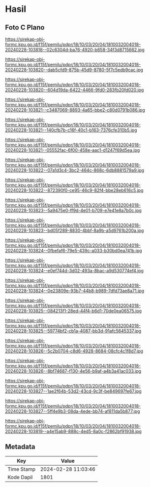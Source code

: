 # Hasil

## Foto C Plano

https://sirekap-obj-formc.kpu.go.id/f15f/pemilu/pdpr/18/10/03/20/04/1810032004018-20240228-103818--02c6304d-ba76-4920-b658-34f3d8715662.jpg

https://sirekap-obj-formc.kpu.go.id/f15f/pemilu/pdpr/18/10/03/20/04/1810032004018-20240228-103820--dab5cfd9-875b-45d9-8780-5f7c5edb9cac.jpg

https://sirekap-obj-formc.kpu.go.id/f15f/pemilu/pdpr/18/10/03/20/04/1810032004018-20240228-103820--604d19da-6422-4466-9fd0-283fb20fd020.jpg

https://sirekap-obj-formc.kpu.go.id/f15f/pemilu/pdpr/18/10/03/20/04/1810032004018-20240228-103821--c3487069-8893-4a65-bbe2-c80d0791b086.jpg

https://sirekap-obj-formc.kpu.go.id/f15f/pemilu/pdpr/18/10/03/20/04/1810032004018-20240228-103821--140cfb7b-c16f-40c1-b163-7376cfe310b5.jpg

https://sirekap-obj-formc.kpu.go.id/f15f/pemilu/pdpr/18/10/03/20/04/1810032004018-20240228-103821--05552fac-6f00-458e-aac1-d1247f69d5ea.jpg

https://sirekap-obj-formc.kpu.go.id/f15f/pemilu/pdpr/18/10/03/20/04/1810032004018-20240228-103822--07a1d3c4-3bc2-464c-868c-6db8881579a9.jpg

https://sirekap-obj-formc.kpu.go.id/f15f/pemilu/pdpr/18/10/03/20/04/1810032004018-20240228-103822--872390f0-ce95-46c9-82f4-bbe28eb616c5.jpg

https://sirekap-obj-formc.kpu.go.id/f15f/pemilu/pdpr/18/10/03/20/04/1810032004018-20240228-103823--5a9475e0-ff9d-4e01-b709-e7e41e8a7b0c.jpg

https://sirekap-obj-formc.kpu.go.id/f15f/pemilu/pdpr/18/10/03/20/04/1810032004018-20240228-103823--bd05f289-8830-4bbf-8a9b-a5d9761b200a.jpg

https://sirekap-obj-formc.kpu.go.id/f15f/pemilu/pdpr/18/10/03/20/04/1810032004018-20240228-103824--0fbefaf6-79e5-439c-a033-b30bd0ea741b.jpg

https://sirekap-obj-formc.kpu.go.id/f15f/pemilu/pdpr/18/10/03/20/04/1810032004018-20240228-103824--e0ef744d-3d02-493a-8bac-a9d530774ef4.jpg

https://sirekap-obj-formc.kpu.go.id/f15f/pemilu/pdpr/18/10/03/20/04/1810032004018-20240228-103824--0e23809e-93b7-44b8-b989-7dfd73ae8a71.jpg

https://sirekap-obj-formc.kpu.go.id/f15f/pemilu/pdpr/18/10/03/20/04/1810032004018-20240228-103825--084213f1-28ed-44f4-b6d1-70de0ea06575.jpg

https://sirekap-obj-formc.kpu.go.id/f15f/pemilu/pdpr/18/10/03/20/04/1810032004018-20240228-103825--59774bf2-cb1a-4087-bb3d-91afc5645337.jpg

https://sirekap-obj-formc.kpu.go.id/f15f/pemilu/pdpr/18/10/03/20/04/1810032004018-20240228-103826--5c2b0704-c8d6-4928-8684-08cfc4c1f8d7.jpg

https://sirekap-obj-formc.kpu.go.id/f15f/pemilu/pdpr/18/10/03/20/04/1810032004018-20240228-103826--8bf74687-f130-4e56-b9af-a4b3a41ac033.jpg

https://sirekap-obj-formc.kpu.go.id/f15f/pemilu/pdpr/18/10/03/20/04/1810032004018-20240228-103827--1ae2f64b-53d2-43cd-9c3f-be849697fe67.jpg

https://sirekap-obj-formc.kpu.go.id/f15f/pemilu/pdpr/18/10/03/20/04/1810032004018-20240228-103827--5ff4e9b3-08da-4ede-bb74-af811da5b877.jpg

https://sirekap-obj-formc.kpu.go.id/f15f/pemilu/pdpr/18/10/03/20/04/1810032004018-20240228-103819--a4e15ab9-888c-4ed5-8a0c-f2862bf91938.jpg


## Metadata

| Key        | Value               |
| ---------- | ------------------- |
| Time Stamp | 2024-02-28 11:03:46 |
| Kode Dapil | 1801                |



